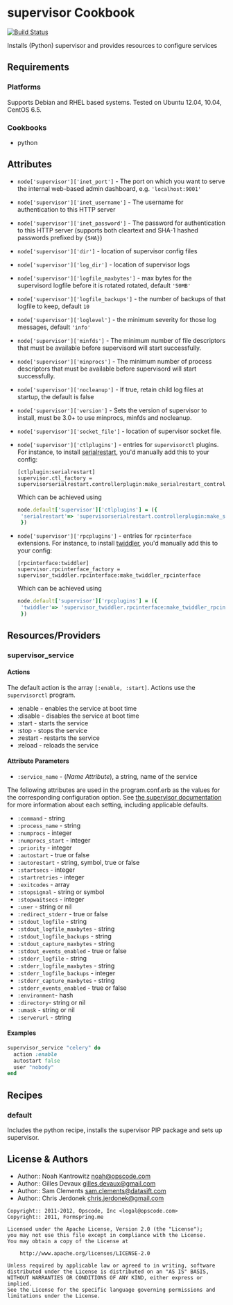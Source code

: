 supervisor Cookbook
===================

[![Build Status](https://travis-ci.org/poise/supervisor.svg?branch=master)](https://travis-ci.org/poise/supervisor)

Installs (Python) supervisor and provides resources to configure services


Requirements
------------
### Platforms
Supports Debian and RHEL based systems. Tested on Ubuntu 12.04, 10.04, CentOS 6.5.

### Cookbooks
- python


Attributes
----------
- `node['supervisor']['inet_port']` - The port on which you want to serve the internal web-based admin dashboard, e.g. `'localhost:9001'`
- `node['supervisor']['inet_username']` - The username for authentication to this HTTP server
- `node['supervisor']['inet_password']` - The password for authentication to this HTTP server (supports both cleartext and SHA-1 hashed passwords prefixed by `{SHA}`)
- `node['supervisor']['dir']` - location of supervisor config files
- `node['supervisor']['log_dir']` - location of supervisor logs
- `node['supervisor']['logfile_maxbytes']` - max bytes for the supervisord logfile before it is rotated rotated, default `'50MB'`
- `node['supervisor']['logfile_backups']` - the number of backups of that logfile to keep, default `10`
- `node['supervisor']['loglevel']` - the minimum severity for those log messages, default `'info'`
- `node['supervisor']['minfds']` - The minimum number of file descriptors that must be available before supervisord will start successfully.
- `node['supervisor']['minprocs']` - The minimum number of process descriptors that must be available before supervisord will start successfully.
- `node['supervisor']['nocleanup']` - If true, retain child log files at startup, the default is false
- `node['supervisor']['version']` - Sets the version of supervisor to install, must be 3.0+ to use minprocs, minfds and nocleanup.
- `node['supervisor']['socket_file']` - location of supervisor socket file.
- `node['supervisor']['ctlplugins']` - entries for `supervisorctl` plugins.
  For instance, to install [serialrestart](https://pypi.python.org/pypi/supervisor-serialrestart), you'd manually add this to your config:

    ```text
    [ctlplugin:serialrestart]
    supervisor.ctl_factory = supervisorserialrestart.controllerplugin:make_serialrestart_controllerplugin
	```
  Which can be achieved using
    ```ruby
	node.default['supervisor']['ctlplugins'] = ({
	 'serialrestart'=> 'supervisorserialrestart.controllerplugin:make_serialrestart_controllerplugin'
     })
	 ```
- `node['supervisor']['rpcplugins']` - entries for `rpcinterface` extensions.
  For instance, to install [twiddler](https://pypi.python.org/pypi/supervisor-twiddler), you'd manually add this to your config:

    ```text
    [rpcinterface:twiddler]
    supervisor.rpcinterface_factory = supervisor_twiddler.rpcinterface:make_twiddler_rpcinterface
	```
  Which can be achieved using
    ```ruby
	node.default['supervisor']['rpcplugins'] = ({
	 'twiddler'=> 'supervisor_twiddler.rpcinterface:make_twiddler_rpcinterface'
     })
	 ```


Resources/Providers
-------------------
### supervisor\_service

#### Actions

The default action is the array `[:enable, :start]`. Actions use the `supervisorctl` program.

- :enable - enables the service at boot time
- :disable - disables the service at boot time
- :start - starts the service
- :stop - stops the service
- :restart - restarts the service
- :reload - reloads the service

#### Attribute Parameters

- `:service_name` - (*Name Attribute*), a string, name of the service

The following attributes are used in the program.conf.erb as the values for the corresponding configuration option. See [the supervisor documentation](http://supervisord.org/configuration.html#program-x-section-values) for more information about each setting, including applicable defaults.

- `:command` - string
- `:process_name` - string
- `:numprocs` - integer
- `:numprocs_start` - integer
- `:priority` - integer
- `:autostart` - true or false
- `:autorestart` - string, symbol, true or false
- `:startsecs` - integer
- `:startretries` - integer
- `:exitcodes` - array
- `:stopsignal` - string or symbol
- `:stopwaitsecs` - integer
- `:user` - string or nil
- `:redirect_stderr` - true or false
- `:stdout_logfile` - string
- `:stdout_logfile_maxbytes` - string
- `:stdout_logfile_backups` - string
- `:stdout_capture_maxbytes` - string
- `:stdout_events_enabled` - true or false
- `:stderr_logfile` - string
- `:stderr_logfile_maxbytes` - string
- `:stderr_logfile_backups` - integer
- `:stderr_capture_maxbytes` - string
- `:stderr_events_enabled` - true or false
- `:environment`- hash
- `:directory`- string or nil
- `:umask` - string or nil
- `:serverurl` - string

#### Examples

```ruby
supervisor_service "celery" do
  action :enable
  autostart false
  user "nobody"
end
```


Recipes
-------
### default
Includes the python recipe, installs the supervisor PIP package and sets up supervisor.


License & Authors
-----------------
- Author:: Noah Kantrowitz <noah@opscode.com>
- Author:: Gilles Devaux <gilles.devaux@gmail.com>
- Author:: Sam Clements <sam.clements@datasift.com>
- Author:: Chris Jerdonek <chris.jerdonek@gmail.com>

```text
Copyright:: 2011-2012, Opscode, Inc <legal@opscode.com>
Copyright:: 2011, Formspring.me

Licensed under the Apache License, Version 2.0 (the "License");
you may not use this file except in compliance with the License.
You may obtain a copy of the License at

    http://www.apache.org/licenses/LICENSE-2.0

Unless required by applicable law or agreed to in writing, software
distributed under the License is distributed on an "AS IS" BASIS,
WITHOUT WARRANTIES OR CONDITIONS OF ANY KIND, either express or implied.
See the License for the specific language governing permissions and
limitations under the License.
```
